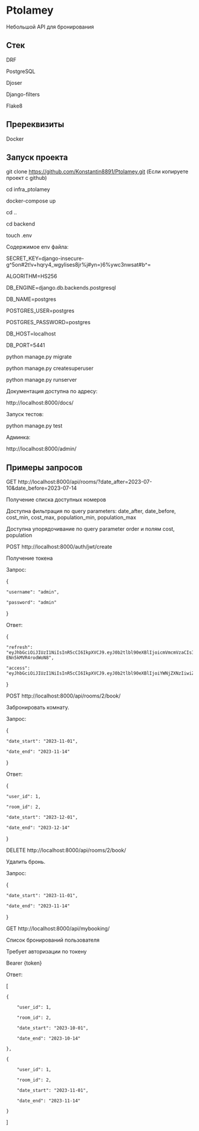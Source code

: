 # Ptolamey

Небольшой API для бронирования

## Стек

DRF

PostgreSQL

Djoser

Django-filters

Flake8

## Пререквизиты

Docker

## Запуск проекта

git clone https://github.com/Konstantin8891/Ptolamey.git (Если копируете проект с github)

cd infra_ptolamey

docker-compose up

cd ..

cd backend

touch .env 

Содержимое env файла:

SECRET_KEY=django-insecure-g^5on#2t!v+hqry4_wgylises8jr%j#yn=)6%ywc3nwsat#b^=

ALGORITHM=HS256

DB_ENGINE=django.db.backends.postgresql 

DB_NAME=postgres 

POSTGRES_USER=postgres 

POSTGRES_PASSWORD=postgres 

DB_HOST=localhost 

DB_PORT=5441

python manage.py migrate

python manage.py createsuperuser

python manage.py runserver

Документация доступна по адресу:

http://localhost:8000/docs/

Запуск тестов:

python manage.py test

Админка:

http://localhost:8000/admin/

## Примеры запросов

GET http://localhost:8000/api/rooms/?date_after=2023-07-10&date_before=2023-07-14

Получение списка доступных номеров

Доступна фильтрация по query parameters: date_after, date_before, cost_min, cost_max, population_min, population_max

Доступна упорядочивание по query parameter order и полям cost, population

POST http://localhost:8000/auth/jwt/create

Получение токена

Запрос:

{

    "username": "admin",
    
    "password": "admin"
    
}

Ответ:

{

    "refresh": "eyJhbGciOiJIUzI1NiIsInR5cCI6IkpXVCJ9.eyJ0b2tlbl90eXBlIjoicmVmcmVzaCIsImV4cCI6MTY4OTQ1MDQ4MiwiaWF0IjoxNjg5MzY0MDgyLCJqdGkiOiI2OGYwOTYyYjMyNzk0NjY3OWZkYTcxZDAxOGVlZTU2OCIsInVzZXJfaWQiOjF9.hseKrcmTh1VCiLsA9TiKxHd7s4-ENn5kMVR4rodWoN8",
    
    "access": "eyJhbGciOiJIUzI1NiIsInR5cCI6IkpXVCJ9.eyJ0b2tlbl90eXBlIjoiYWNjZXNzIiwiZXhwIjoxNjg5NDUwNDgyLCJpYXQiOjE2ODkzNjQwODIsImp0aSI6IjdmZjFkMGMxMDk1ZDQzNTRhMWFkMzNmMTZhZDZjZTM1IiwidXNlcl9pZCI6MX0.asdrbIBAK2djETYTA70FG2yBqaoeNVcHKS5HLfY2jaY"
    
}

POST http://localhost:8000/api/rooms/2/book/

Забронировать комнату.

Запрос:

{

    "date_start": "2023-11-01",
    
    "date_end": "2023-11-14"
    
}

Ответ:

{

    "user_id": 1,
    
    "room_id": 2,
    
    "date_start": "2023-12-01",
    
    "date_end": "2023-12-14"
    
}

DELETE http://localhost:8000/api/rooms/2/book/

Удалить бронь.

Запрос:

{

    "date_start": "2023-11-01",
    
    "date_end": "2023-11-14"
    
}

GET http://localhost:8000/api/mybooking/

Список бронирований пользователя

Требует авторизации по токену

Bearer {token}

Ответ:

[

    {
    
        "user_id": 1,
        
        "room_id": 2,
        
        "date_start": "2023-10-01",
        
        "date_end": "2023-10-14"
        
    },
    
    {
    
        "user_id": 1,
        
        "room_id": 2,
        
        "date_start": "2023-11-01",
        
        "date_end": "2023-11-14"
        
    }
    
]
